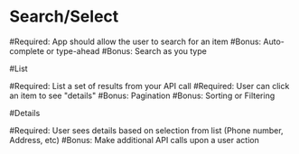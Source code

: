 # Search/Select

#Required: App should allow the user to search for an item
#Bonus: Auto-complete or type-ahead
#Bonus: Search as you type

#List

#Required: List a set of results from your API call
#Required: User can click an item to see "details"
#Bonus: Pagination
#Bonus: Sorting or Filtering

#Details

#Required: User sees details based on selection from list (Phone number, Address, etc)
#Bonus: Make additional API calls upon a user action


#


